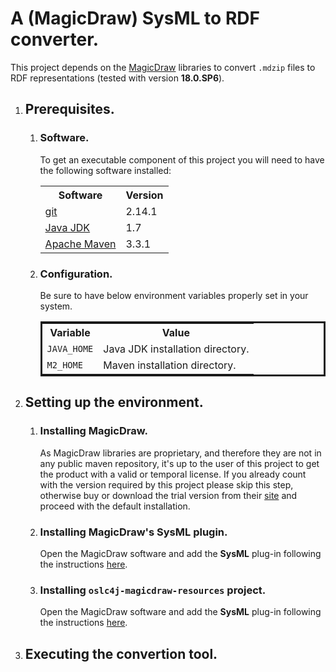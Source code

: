 <h1>A (MagicDraw) SysML to RDF converter.</h1><p>This project depends on the
<a target="_blank" href="https://www.nomagic.com/products/magicdraw">MagicDraw</a>
libraries to convert <code>.mdzip</code> files to RDF representations (tested
with version <strong>18.0.SP6</strong>).</p><ol>
<li><h2>Prerequisites.</h2><ol><li>
<h3>Software.</h3>
To get an executable component of this project you will need to have the
following software installed:<br/><table width="40%">
<tr><th>Software</th><th>Version</th></tr>
<tr><td><a href="https://git-scm.com/download/win" target="_blank">git</a></td><td>2.14.1</td></tr>
<tr><td><a href="http://www.oracle.com/technetwork/java/javase/downloads/jdk8-downloads-2133151.html" target="_blank">Java JDK</a></td><td>1.7</td></tr>
<tr><td><a href="http://maven.apache.org/download.cgi" target="_blank">Apache Maven</a></td><td>3.3.1</td></tr>
</table></li><li>
<h3>Configuration.</h3>
Be sure to have below environment variables properly set in your system.<br/><table width="50%" style="border:solid">
<tr><th>Variable</th><th>Value</th></tr>
<tr><td><code>JAVA_HOME</code></td><td>Java JDK installation directory.</td></tr>
<tr><td><code>M2_HOME</code></td><td>Maven installation directory.</td></tr>
</table></li></ol></li>
<li><h2>Setting up the environment.</h2><ol>
<li><h3>Installing MagicDraw.</h3>
As MagicDraw libraries are proprietary, and therefore they are not in any public
maven repository, it's up to the user of this project to get the product with a
valid or temporal license. If you already count with the version required by
this project please skip this step, otherwise buy or download the trial version
from their <a target="_blank" href="https://www.nomagic.com/products/magicdraw">site</a>
and proceed with the default installation.</li>
<li><h3>Installing MagicDraw's SysML plugin.</h3>
Open the MagicDraw software and add the <strong>SysML</strong> plug-in following
the instructions <a target="_blank" href="https://www.nomagic.com/support/installation-and-use/plugins-and-profiles-install/sysml-plugin">here</a>.</li>

<li><h3>Installing <strong><code>oslc4j-magicdraw-resources</code></strong> project.</h3>
Open the MagicDraw software and add the <strong>SysML</strong> plug-in following
the instructions <a target="_blank" href="https://www.nomagic.com/support/installation-and-use/plugins-and-profiles-install/sysml-plugin">here</a>.</li>

</ol>

</li>

<li><h2>Executing the convertion tool.</h2>
</li></ol>
<!--
<p>In order to make this code compilable, a user needs:<ol>
<li>Clone the next repo for dependency projects <a target="_blank" href="https://github.com/ld4mbse/oslc4j">https://github.com/ld4mbse/oslc4j</a>.</li>
<li>Navigate inside the project <strong><code>org.eclipse.lyo.oslc4j.build</code></strong> and execute the following command (it may take awhile to complete):<br/><br /><strong><code>mvn clean install</code></strong><br/>&nbsp;</li>
<li>Clone the next repo for a dependecy project <a target="_blank" href="https://github.com/ld4mbse/oslc-adapter-magicdraw-sysml">https://github.com/ld4mbse/oslc-adapter-magicdraw-sysml</a>.</li>
<li>Install (<strong><code>mvn clean install</code></strong>) the contained project <strong><code>oslc4j-magicdraw-resources</code></strong></li>
</ol></p>
<h2>2. Getting and adjusting this project's code.</h2><ol>
<li>Clone this project's repo and navigate inside the <strong><code>magicdrawsysml2rdf</code></strong> directory.</li>
<li>Open the <strong><code>pom.xml</code></strong> and modify the property <strong><code>magicdraw.home</code></strong> to point to your <strong>MagicDraw home directory</strong> (where you installed it).</li>
</ol></p>
<h2>3. Getting an executable component.</h2>
<p>Staying at the directory where your <code>pom.xml</code> file is, execute a simple:
<br/><br /><strong><code>mvn clean package</code></strong>&nbsp;</p>
<p>This will create the <code>target</code> directory with following three important files among others:<strong><pre>
magicdrawsysml2rdf.sh
magicdrawsysml2rdf.bat
magicdrawsysml2rdf-1.0-jar-with-dependencies.jar</pre></strong>
These are the components that you can zip and distribute for its execution.
<p>Note: despite the name suffix "<code>jar-with-dependencies</code>" this component DOES NOT include the MagicDraw libraries inside it. Any user wanting to execute this component on her/his own
computer will need to specify the directory of her/his own copy of the MagicDraw software in order to work.</p>
<h2>4. Executing the convertion tool.</h2>
<h3>Windows Users.</h3>
<strong><code>magicdrawsysml2rdf.bat &lt;MagicDraw_Home_Directory&gt; -mdzip &lt;mdzip_file_to_convert&gt; -f &lt;output_file_name&gt; -t &lt;desired_format&gt;</code></strong>
<p>Note: the MagicDraw installation path needs to be always the first argument, and in case of it contains spaces use quotes to surround it.</p>
<h3>Unix(Linux) Users.</h3>
<strong><code>magicdrawsysml2rdf.sh &lt;MagicDraw_Home_Directory&gt; -mdzip &lt;mdzip_file_to_convert&gt; -f &lt;output_file_name&gt; -t &lt;desired_format&gt;</code></strong>
<p>Note: do not forget to give execution rights to the shell before run it.</p>
-->